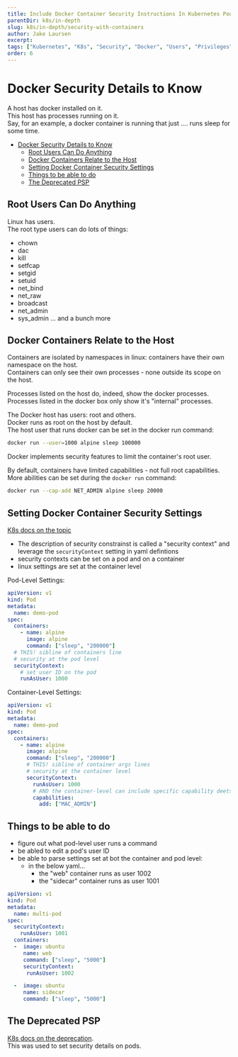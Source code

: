 ```yaml
---
title: Include Docker Container Security Instructions In Kubernetes Pod Definition Files
parentDir: k8s/in-depth
slug: k8s/in-depth/security-with-containers
author: Jake Laursen
excerpt: 
tags: ["Kubernetes", "K8s", "Security", "Docker", "Users", "Privileges"]
order: 6
---
```


# Docker Security Details to Know
A host has docker installed on it.  
This host has processes running on it.  
Say, for an example, a docker container is running that just .... runs sleep for some time.  

- [Docker Security Details to Know](#docker-security-details-to-know)
  - [Root Users Can Do Anything](#root-users-can-do-anything)
  - [Docker Containers Relate to the Host](#docker-containers-relate-to-the-host)
  - [Setting Docker Container Security Settings](#setting-docker-container-security-settings)
  - [Things to be able to do](#things-to-be-able-to-do)
  - [The Deprecated PSP](#the-deprecated-psp)

## Root Users Can Do Anything
Linux has users.  
The root type users can do lots of things:
- chown
- dac
- kill
- setfcap
- setgid
- setuid
- net_bind
- net_raw
- broadcast
- net_admin
- sys_admin
... and a bunch more


## Docker Containers Relate to the Host
Containers are isolated by namespaces in linux: containers have their own namespace on the host.  
Containers can only see their own processes - none outside its scope on the host.  

Processes listed on the host do, indeed, show the docker processes.  
Processes listed in the docker box only show it's "internal" processes.  

The Docker host has users: root and others.  
Docker runs as root on the host by default.  
The host user that runs docker can be set in the docker run command:
```bash
docker run --user=1000 alpine sleep 100000
```

Docker implements security features to limit the container's root user.  

By default, containers have limited capabilities - not full root capabilities. More abilities can be set during the `docker run` command:
```bash
docker run --cap-add NET_ADMIN alpine sleep 20000
```

## Setting Docker Container Security Settings  
[K8s docs on the topic](https://kubernetes.io/docs/tasks/configure-pod-container/security-context/)
- The description of security constrainst is called a "security context" and leverage the `securityContext` setting in yaml defintions
- security contexts can be set on a pod and on a container
- linux settings are set at the container level

Pod-Level Settings:
```yaml
apiVersion: v1
kind: Pod
metadata:
  name: demo-pod
spec:
  containers:
    - name: alpine
      image: alpine
      command: ["sleep", "200000"]
  # THIS! sibline of containers line
  # security at the pod level
  securityContext:
    # set user ID on the pod
    runAsUser: 1000
```

Container-Level Settings:
```yaml
apiVersion: v1
kind: Pod
metadata:
  name: demo-pod
spec:
  containers:
    - name: alpine
      image: alpine
      command: ["sleep", "200000"]
      # THIS! sibline of container args lines
      # security at the container level
      securityContext:
        runAsUser: 1000
        # AND the container-level can include specific capability deets
        capabilities:
          add: ["MAC_ADMIN"]
```


## Things to be able to do
- figure out what pod-level user runs a command
- be abled to edit a pod's user ID
- be able to parse settings set at bot the container and pod level:
  - in the below yaml...
    - the "web" container runs as user 1002
    - the "sidecar" container runs as user 1001
```yaml
apiVersion: v1
kind: Pod
metadata:
  name: multi-pod
spec:
  securityContext:
    runAsUser: 1001
  containers:
  -  image: ubuntu
     name: web
     command: ["sleep", "5000"]
     securityContext:
      runAsUser: 1002

  -  image: ubuntu
     name: sidecar
     command: ["sleep", "5000"]
```

## The Deprecated PSP
[K8s docs on the deprecation](https://kubernetes.io/blog/2021/04/06/podsecuritypolicy-deprecation-past-present-and-future/).  
This was used to set security details on pods.  
